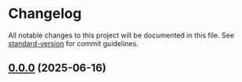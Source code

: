 # Changelog

All notable changes to this project will be documented in this file. See [standard-version](https://github.com/conventional-changelog/standard-version) for commit guidelines.

## [0.0.0](https://github.com/the-markup/puppeteer-har/compare/v1.0.3...v0.0.0) (2025-06-16)
